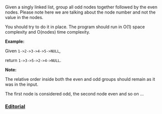 Given a singly linked list, group all odd nodes together followed by the even nodes. Please note here we are talking about the node number and not the value in the nodes.

You should try to do it in place. The program should run in O(1) space complexity and O(nodes) time complexity.

**Example:**

Given `1->2->3->4->5->NULL`,

return `1->3->5->2->4->NULL`.

**Note:**

The relative order inside both the even and odd groups should remain as it was in the input. 

The first node is considered odd, the second node even and so on ...

### [Editorial](https://leetcode.com/articles/odd-even-linked-list/)
